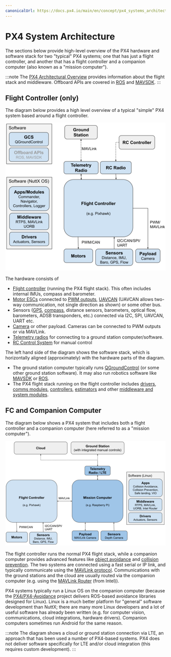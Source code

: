 ```yaml
---
canonicalUrl: https://docs.px4.io/main/en/concept/px4_systems_architecture
---
```


# PX4 System Architecture

The sections below provide high-level overview of the PX4 hardware and software stack for two "typical" PX4 systems; one that has just a flight controller, and another that has a flight controller and a companion computer (also known as a "mission computer"). 

:::note
The [PX4 Architectural Overview](../concept/architecture.md) provides information about the flight stack and middleware.
Offboard APIs are covered in [ROS](../ros/README.md) and [MAVSDK](https://mavsdk.mavlink.io/main/en/).
:::


## Flight Controller (only)

The diagram below provides a high level overview of a typical "simple" PX4 system based around a flight controller.

![PX4 architecture - FC only system](../../assets/diagrams/px4_arch_fc.svg)

<!-- Source for drawing: https://docs.google.com/drawings/d/1_2n43WrbkWTs1kz0w0avVEeebJbfTj5SSqvCmvSOBdU/edit -->

The hardware consists of 
- [Flight controller](../flight_controller/README.md) (running the PX4 flight stack). This often includes internal IMUs, compass and barometer.
- [Motor ESCs](../peripherals/esc_motors.md) connected to [PWM outputs](../peripherals/pwm_escs_and_servo.md), [UAVCAN](../peripherals/uavcan_escs.md) (UAVCAN allows two-way communication, not single direction as shown) or some other bus.
- Sensors ([GPS](../gps_compass/README.md), [compass](../gps_compass/README.md), distance sensors, barometers, optical flow, barometers, ADSB transponders, etc.) connected via I2C, SPI, UAVCAN, UART etc.
- [Camera](../peripherals/camera.md) or other payload. Cameras can be connected to PWM outputs or via MAVLink.
- [Telemetry radios](../telemetry/README.md) for connecting to a ground station computer/software.
- [RC Control System](../getting_started/rc_transmitter_receiver.md) for manual control 

The left hand side of the diagram shows the software stack, which is horizontally aligned (approximately) with the hardware parts of the diagram.
- The ground station computer typically runs [QGroundControl](../getting_started/px4_basic_concepts.md#qgroundcontrol) (or some other ground station software).
  It may also run robotics software like [MAVSDK](https://mavsdk.mavlink.io/) or [ROS](../ros/README.md).
- The PX4 flight stack running on the flight controller includes [drivers](../modules/modules_driver.md), [comms modules](../modules/modules_communication.md), [controllers](../modules/modules_controller.md), [estimators](../modules/modules_controller.md) and other [middleware and system modules](../modules/modules_main.md).


## FC and Companion Computer

The diagram below shows a PX4 system that includes both a flight controller and a companion computer (here referred to as a "mission computer").

![PX4 architecture - FC + Companion Computer](../../assets/diagrams/px4_arch_fc_companion.svg)

<!-- source for drawing: https://docs.google.com/drawings/d/1zFtvA_B-BmfmxFmAd-XIvAZ-jRqOydj0aBtqSolBcqI/edit -->

The flight controller runs the normal PX4 flight stack, while a companion computer provides advanced features like [object avoidance](../computer_vision/obstacle_avoidance.md) and [collision prevention](../computer_vision/collision_prevention.md).
The two systems are connected using a fast serial or IP link, and typically communicate using the [MAVLink protocol](https://mavlink.io/en/).
Communications with the ground stations and the cloud are usually routed via the companion computer (e.g. using the [MAVLink Router](https://github.com/mavlink-router/mavlink-router) (from Intel)).

PX4 systems typically run a Linux OS on the companion computer (because the [PX4/PX4-Avoidance](https://github.com/PX4/PX4-Avoidance) project delivers ROS-based avoidance libraries designed for Linux).
Linux is a much better platform for "general" software development than NuttX; there are many more Linux developers and a lot of useful software has already been written (e.g. for computer vision, communications, cloud integrations, hardware drivers).
Companion computers sometimes run Android for the same reason.

:::note
The diagram shows a cloud or ground station connection via LTE, an approach that has been used a number of PX4-based systems.
PX4 does not deliver software specifically for LTE and/or cloud integration (this requires custom development). 
:::

